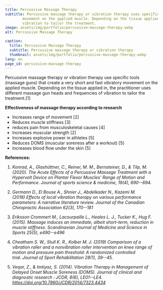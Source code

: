 ```yaml
---
title: Percussive Massage Therapy
subtitle: Percussive massage therapy or vibration therapy uses specific tools (massage guns) that create a very short and fast vibratory 
        movement on the applied muscle. Depending on the tissue applied in, the practitioner uses different massage gun heads and frequencies of
        vibration to tailor the treatment.
image: assets/img/portfolio/percussive-massage-therapy.webp
alt: Percussive Massage Therapy

caption:
  title: Percussive Massage Therapy
  subtitle: Percussive massage therapy or vibration therapy
  thumbnail: assets/img/portfolio/percussive-massage-therapy.webp
lang: en
page_id: percussive-massage-therapy
---
```

Percussive massage therapy or vibration therapy use specific tools
(massage guns) that create a very short and fast vibratory movement on
the applied muscle. Depending on the tissue applied in, the practitioner
uses different massage gun heads and frequencies of vibration to tailor
the treatment.\[1\]

**Effectiveness of massage therapy according to research**
-   Increases range of movement \[2\]
-   Reduces muscle stiffness \[3\]
-   reduces pain from musculoskeletal causes \[4\]
-   Increases muscular strength \[2\]
-   Increases explosive power in athletes \[5\]
-   Reduces DOMS (muscular soreness after a workout) \[5\]
-   Increases blood flow under the skin \[5\]

**References:**

1.  *Konrad, A., Glashüttner, C., Reiner, M. M., Bernsteiner, D., &
    Tilp, M. (2020). The Acute Effects of a Percussive Massage Treatment
    with a Hypervolt Device on Plantar Flexor Muscles\' Range of Motion
    and Performance. Journal of sports science & medicine, 19(4),
    690--694.*

2.  *Germann D., El Bouse A., Shnier J., Abdelkader N., Kazemi M.
    (2018) Effects of local vibration therapy on various performance
    parameters: A narrative literature review. Journal of the Canadian
    Chiropractic Association 62(3), 170--181*

3.  *Eriksson Crommert M., Lacourpaille L., Heales L. J., Tucker K.,
    Hug F. (2015). Massage induces an immediate, albeit short-term,
    reduction in muscle stiffness. Scandinavian Journal of Medicine and
    Science in Sports 25(5), e490--e496*

4.  *Cheatham S. W., Stull K. R., Kolber M. J. (2019) Comparison of a
    vibration roller and a nonvibration roller intervention on knee
    range of motion and pressure pain threshold: A randomized controlled
    trial. Journal of Sport Rehabilitation 28(1), 39--45.*

5.  *Veqar, Z., & Imtiyaz, S. (2014). Vibration Therapy in Management of
    Delayed Onset Muscle Soreness (DOMS). Journal of clinical and
    diagnostic research : JCDR, 8(6), LE01--LE4.
    https://doi.org/10.7860/JCDR/2014/7323.4434*
